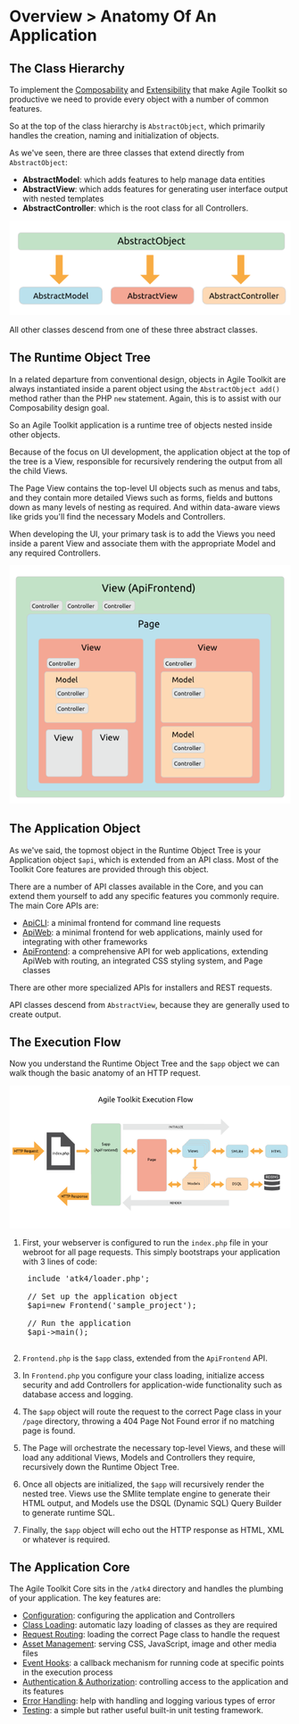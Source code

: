 # Overview > Anatomy Of An Application

## The Class Hierarchy

To implement the [Composability](/TODO) and [Extensibility](/TODO) that make Agile Toolkit so productive we need to provide every object with a number of common features.

So at the top of the class hierarchy is `AbstractObject`, which primarily handles the creation, naming and initialization of objects.

As we've seen, there are three classes that extend directly from `AbstractObject`:

* **AbstractModel**: which adds features to help manage data entities
* **AbstractView**: which adds features for generating user interface output with nested templates
* **AbstractController**: which is the root class for all Controllers. 

![ATK Object Structure](dia-abstract-object.png)

All other classes descend from one of these three abstract classes.

## The Runtime Object Tree

In a related departure from conventional design, objects in Agile Toolkit are always instantiated inside a parent object using the `AbstractObject add()` method rather than the PHP `new` statement. Again, this is to assist with our Composability design goal. 

So an Agile Toolkit application is a runtime tree of objects nested inside other objects. 

Because of the focus on UI development, the application object at the top of the tree is a View, responsible for recursively rendering the output from all the child Views.

The Page View contains the top-level UI objects such as menus and tabs, and they contain more detailed Views such as forms, fields and buttons down as many levels of nesting as required. And within data-aware views like grids you'll find the necessary Models and Controllers.

When developing the UI, your primary task is to add the Views you need inside a parent View and associate them with the appropriate Model and any required Controllers. 

![ATK Application Structure](dia-application.png)

## The Application Object

As we've said, the topmost object in the Runtime Object Tree is your Application object `$api`, which is extended from an API class. Most of the Toolkit Core features are provided through this object. 

There are a number of API classes available in the Core, and you can extend them yourself to add any specific features you commonly require. The main Core APIs are:

* [ApiCLI](/TODO): a minimal frontend for command line requests
* [ApiWeb](/TODO): a minimal frontend for web applications, mainly used for integrating with other frameworks
* [ApiFrontend](/TODO): a comprehensive API for web applications, extending ApiWeb with routing, an integrated CSS styling system, and Page classes

There are other more specialized APIs for installers and REST requests.

API classes descend from `AbstractView`, because they are generally used to create output.

## The Execution Flow

Now you understand the Runtime Object Tree and the `$app` object we can walk though the basic anatomy of an HTTP request.

![Agile Toolkit Execution Flow](dia-execution-flow.png)

1. First, your webserver is configured to run the `index.php` file in your webroot for all page requests. This simply bootstraps your application with 3 lines of code:

    <pre>
    include 'atk4/loader.php';

    // Set up the application object
    $api=new Frontend('sample_project');

    // Run the application
    $api->main();
    </pre>
    
1. `Frontend.php` is the `$app` class, extended from the `ApiFrontend` API.

1. In `Frontend.php` you configure your class loading, initialize access security and add Controllers for application-wide functionality such as database access and logging.

1. The `$app` object will route the request to the correct Page class in your `/page` directory, throwing a 404 Page Not Found error if no matching page is found.

1. The Page will orchestrate the necessary top-level Views, and these will load any additional Views, Models and Controllers they require, recursively down the Runtime Object Tree.

1. Once all objects are initialized, the `$app` will recursively render the nested tree. Views use the SMlite template engine to generate their HTML output, and Models use the DSQL (Dynamic SQL) Query Builder to generate runtime SQL. 

1. Finally, the `$app` object will echo out the HTTP response as HTML, XML or whatever is required.

## The Application Core

The Agile Toolkit Core sits in the `/atk4` directory and handles the plumbing of your application. The key features are:

* [Configuration](../application/configuration.md): configuring the application and Controllers
* [Class Loading](../application/class-loading.md): automatic lazy loading of classes as they are required
* [Request Routing](../application/routing.md): loading the correct Page class to handle the request
* [Asset Management](/TODO): serving CSS, JavaScript, image and other media files
* [Event Hooks](../applicaiton/hooks.md): a callback mechanism for running code at specific points in the execution process
* [Authentication & Authorization](/TODO): controlling access to the application and its features
* [Error Handling](../application/exception-handling.md): help with handling and logging various types of error
* [Testing](../application/testing.md): a simple but rather useful built-in unit testing framework.
